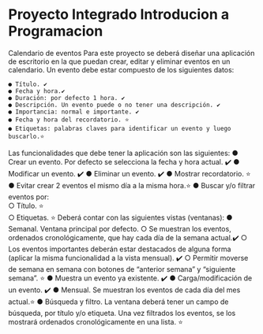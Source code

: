 # Proyecto Integrado Introducion a Programacion


Calendario de eventos
Para este proyecto se deberá diseñar una aplicación de escritorio en la que puedan crear,
editar y eliminar eventos en un calendario.
Un evento debe estar compuesto de los siguientes datos:

    ● Título. ✔️
    ● Fecha y hora.✔️
    ● Duración: por defecto 1 hora. ✔️
    ● Descripción. Un evento puede o no tener una descripción. ✔️
    ● Importancia: normal e importante. ✔️
    ● Fecha y hora del recordatorio. ⭐
    ● Etiquetas: palabras claves para identificar un evento y luego buscarlo.⭐
Las funcionalidades que debe tener la aplicación son las siguientes:
    ● Crear un evento. Por defecto se selecciona la fecha y hora actual. ✔️
    ● Modificar un evento. ✔️
    ● Eliminar un evento. ✔️
    ● Mostrar recordatorio. ⭐
    ● Evitar crear 2 eventos el mismo día a la misma hora.⭐
    ● Buscar y/o filtrar eventos por:   
        ○ Título. ⭐    
        ○ Etiquetas. ⭐
Deberá contar con las siguientes vistas (ventanas):
    ● Semanal. Ventana principal por defecto.
        ○ Se muestran los eventos, ordenados cronológicamente, que hay cada día de la semana actual.✔️
        ○ Los eventos importantes deberán estar destacados de alguna forma (aplicar la misma funcionalidad a la vista mensual). ✔️
        ○ Permitir moverse de semana en semana con botones de “anterior semana” y “siguiente semana”. ⭐
    ● Muestra un evento ya existente. ✔️
    ● Carga/modificación de un evento. ✔️
    ● Mensual. Se muestran los eventos de cada día del mes actual.⭐
    ● Búsqueda y filtro. La ventana deberá tener un campo de búsqueda, por título y/o etiqueta. Una vez filtrados los eventos, se los mostrará ordenados cronológicamente en una lista. ⭐
